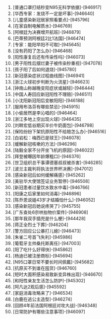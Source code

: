 
1. [普通口罩打结秒变N95无科学依据]-[946917]
1. [华西专家：发烧不一定是坏事]-[946640]
1. [儿童感染新冠居家照看要点]-[945796]
1. [在家自制电解质水]-[946769]
1. [阿根廷为决赛增开航班]-[946879]
1. [巴蒂预测阿根廷2比1法国]-[946474]
1. [专家：能阳早阳不可取]-[945645]
1. [没有药阳了怎么办]-[946468]
1. [阳性康复后还有传染性吗]-[946073]
1. [男子阳性后摆烂妻子被传染秒重视]-[947078]
1. [孩子阳了后如何退烧]-[945780]
1. [新冠感染症状过程曲线图]-[946941]
1. [浙江火球初步判断为火流星]-[946623]
1. [钟南山称越晚变阳症状或越轻]-[946444]
1. [中国人寿回应新冠阳性不理赔]-[946511]
1. [小沈阳新冠阳后变敏阳阳]-[946188]
1. [服用布洛芬有哪些禁忌]-[945915]
1. [小偷居然是李沁唱的]-[946464]
1. [浙江多地上空出现火球]-[946435]
1. [刘畊宏低谷期买半价牛奶面包]-[946798]
1. [保险纷纷下架抗原阳性不给赔怎么办]-[946516]
1. [白岩松：梅西已是球王]-[946078]
1. [缓解新冠咳嗽的方法]-[946296]
1. [陆毅全家不分开坐飞机的原因]-[946022]
1. [拜登被曝因年龄爆粗口]-[946376]
1. [世卫组织总干事谭德塞叔叔被杀害]-[946285]
1. [波兰主裁判将执法世界杯决赛]-[947012]
1. [感染新冠后如何缓解痛感]-[945262]
1. [美驻华大使馆签证业务暂停]-[946508]
1. [新冠患者过量饮水致水中毒]-[946766]
1. [阳康之后家里如何消毒]-[946896]
1. [陈乔恩说姐43岁才结婚怕什么]-[946052]
1. [感染新冠后她说疼哭了]-[945755]
1. [广东查处6宗哄抬物价案件]-[946908]
1. [那年我双手插兜是什么梗]-[944428]
1. [蒋正全烈士下葬]-[946204]
1. [警方回应公公暴打儿媳]-[946473]
1. [朱雀二号首飞失利]-[945986]
1. [葡萄牙主帅桑托斯离任]-[947003]
1. [阳了吃什么好得快]-[945862]
1. [杨迪已被注册商标]-[945694]
1. [N95口罩日常不要长时间佩戴]-[945682]
1. [抗原买不到谁在囤货]-[946760]
1. [短时大面积感染易致新变异株出现]-[946670]
1. [和阳性亲友生活怎么防护]-[945302]
1. [阿凡达2观后感]-[945592]
1. [家庭消毒攻略来了]-[946534]
1. [白鹿在逃公主造型]-[946274]
1. [回顾4年前法国阿根廷对攻大战]-[946348]
1. [日常防护有哪些注意事项]-[946097]